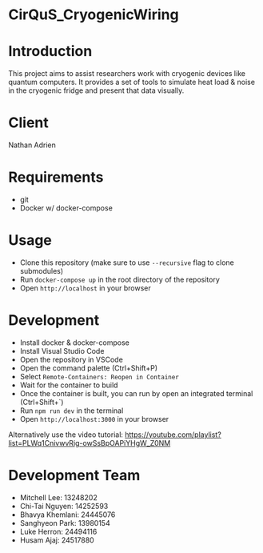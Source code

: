 # CirQuS_CryogenicWiring

# Introduction
This project aims to assist researchers work with cryogenic devices like quantum computers.
It provides a set of tools to simulate heat load & noise in the cryogenic fridge and present that data visually.

# Client
Nathan
Adrien

# Requirements
 - git
 - Docker w/ docker-compose

# Usage
 - Clone this repository (make sure to use `--recursive` flag to clone submodules)
 - Run `docker-compose up` in the root directory of the repository
 - Open `http://localhost` in your browser

# Development
 - Install docker & docker-compose
 - Install Visual Studio Code
 - Open the repository in VSCode
 - Open the command palette (Ctrl+Shift+P)
 - Select `Remote-Containers: Reopen in Container`
 - Wait for the container to build
 - Once the container is built, you can run by open an integrated terminal (Ctrl+Shift+`)
 - Run `npm run dev` in the terminal
 - Open `http://localhost:3000` in your browser
    
Alternatively use the video tutorial: https://youtube.com/playlist?list=PLWq1CnivwvRig-owSsBpOAPiYHgW_Z0NM

# Development Team
 - Mitchell Lee: 13248202
 - Chi-Tai Nguyen: 14252593
 - Bhavya Khemlani: 24445076
 - Sanghyeon Park: 13980154
 - Luke Herron: 24494116
 - Husam Ajaj: 24517880

